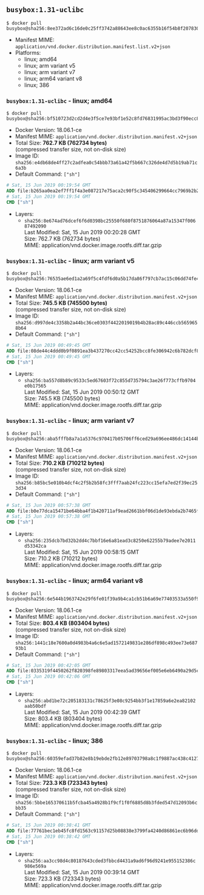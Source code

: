 ## `busybox:1.31-uclibc`

```console
$ docker pull busybox@sha256:8ee372ad6c16de0c25ff3742a88643ee8c0ac6355b16f54b8f207830659035e7
```

-	Manifest MIME: `application/vnd.docker.distribution.manifest.list.v2+json`
-	Platforms:
	-	linux; amd64
	-	linux; arm variant v5
	-	linux; arm variant v7
	-	linux; arm64 variant v8
	-	linux; 386

### `busybox:1.31-uclibc` - linux; amd64

```console
$ docker pull busybox@sha256:bf510723d2cd2d4e3f5ce7e93bf1e52c8fd76831995ac3bd3f90ecc866643aff
```

-	Docker Version: 18.06.1-ce
-	Manifest MIME: `application/vnd.docker.distribution.manifest.v2+json`
-	Total Size: **762.7 KB (762734 bytes)**  
	(compressed transfer size, not on-disk size)
-	Image ID: `sha256:e4db68de4ff27c2adfea0c54bbb73a61a42f5b667c326de4d7d5b19ab71c6a3b`
-	Default Command: `["sh"]`

```dockerfile
# Sat, 15 Jun 2019 00:19:54 GMT
ADD file:b265aa0ea2ef7ff1f4a3e087217e75aca2c90f5c345406299664cc7969b2b28e in / 
# Sat, 15 Jun 2019 00:19:54 GMT
CMD ["sh"]
```

-	Layers:
	-	`sha256:8e674ad76dcef6f6d0398bc25550f680f8751876064a87a15347f00687492090`  
		Last Modified: Sat, 15 Jun 2019 00:20:28 GMT  
		Size: 762.7 KB (762734 bytes)  
		MIME: application/vnd.docker.image.rootfs.diff.tar.gzip

### `busybox:1.31-uclibc` - linux; arm variant v5

```console
$ docker pull busybox@sha256:76535ae6ed1a2a69f5c4fdf6d0a5b17da86f797cb7ac15c06dd74fe44e454db2
```

-	Docker Version: 18.06.1-ce
-	Manifest MIME: `application/vnd.docker.distribution.manifest.v2+json`
-	Total Size: **745.5 KB (745500 bytes)**  
	(compressed transfer size, not on-disk size)
-	Image ID: `sha256:d997de4c3358b2a44bc36ce0303f4422019019b4b28ac89c446ccb5659658b64`
-	Default Command: `["sh"]`

```dockerfile
# Sat, 15 Jun 2019 00:49:45 GMT
ADD file:08de44c4ddd0b9f0891ea3b437270cc42cc54252bcc8fe306942c6b782dcf8e4 in / 
# Sat, 15 Jun 2019 00:49:45 GMT
CMD ["sh"]
```

-	Layers:
	-	`sha256:ba557d8b89c9533c5ed67603f72c855d735794c3ae26f773cffb9704e0b17565`  
		Last Modified: Sat, 15 Jun 2019 00:50:12 GMT  
		Size: 745.5 KB (745500 bytes)  
		MIME: application/vnd.docker.image.rootfs.diff.tar.gzip

### `busybox:1.31-uclibc` - linux; arm variant v7

```console
$ docker pull busybox@sha256:aba5fffb8a7a1a5376c970417b05706ff6ced29a696ee486dc14144b7221d9f1
```

-	Docker Version: 18.06.1-ce
-	Manifest MIME: `application/vnd.docker.distribution.manifest.v2+json`
-	Total Size: **710.2 KB (710212 bytes)**  
	(compressed transfer size, not on-disk size)
-	Image ID: `sha256:b85bc5e010b4dcf4c2f5b2b58fc3fff7aab24fc223cc15efa7ed2f39ec253d34`
-	Default Command: `["sh"]`

```dockerfile
# Sat, 15 Jun 2019 00:57:38 GMT
ADD file:b0e77dca15471be64bba4f1b420711af9ead2661bbf06d1de93ebda2b7465f80 in / 
# Sat, 15 Jun 2019 00:57:38 GMT
CMD ["sh"]
```

-	Layers:
	-	`sha256:235dcb7bd32b2dd4c7bbf16e6a81ead3c8250e62255b79adee7e2011d53342ca`  
		Last Modified: Sat, 15 Jun 2019 00:58:15 GMT  
		Size: 710.2 KB (710212 bytes)  
		MIME: application/vnd.docker.image.rootfs.diff.tar.gzip

### `busybox:1.31-uclibc` - linux; arm64 variant v8

```console
$ docker pull busybox@sha256:6e544b1963742e29f6fe01f39a9b4ca1cb51b6a69e77403533a550f9e5cf6a0c
```

-	Docker Version: 18.06.1-ce
-	Manifest MIME: `application/vnd.docker.distribution.manifest.v2+json`
-	Total Size: **803.4 KB (803404 bytes)**  
	(compressed transfer size, not on-disk size)
-	Image ID: `sha256:1441c18e7600a0d4983b4a6c6e5ad1572149831e286df898c493ee73e68793b1`
-	Default Command: `["sh"]`

```dockerfile
# Sat, 15 Jun 2019 00:42:05 GMT
ADD file:0335319f4450262f820398fe89803317eea5ad39656ef005e6eb6490a29d5c79 in / 
# Sat, 15 Jun 2019 00:42:06 GMT
CMD ["sh"]
```

-	Layers:
	-	`sha256:abd1be72c205183131c78625f3e08c9254bb3f1e17859a6e2ea82102aab50bdf`  
		Last Modified: Sat, 15 Jun 2019 00:42:39 GMT  
		Size: 803.4 KB (803404 bytes)  
		MIME: application/vnd.docker.image.rootfs.diff.tar.gzip

### `busybox:1.31-uclibc` - linux; 386

```console
$ docker pull busybox@sha256:60359efad37b82e8b19ebde2fb12e89703798a8c1f9887ac438c41279447c627
```

-	Docker Version: 18.06.1-ce
-	Manifest MIME: `application/vnd.docker.distribution.manifest.v2+json`
-	Total Size: **723.3 KB (723343 bytes)**  
	(compressed transfer size, not on-disk size)
-	Image ID: `sha256:5bbe165370611b5fcba45a4928b1f9cf1f0f6885d8b3fded547d12093b6cbb35`
-	Default Command: `["sh"]`

```dockerfile
# Sat, 15 Jun 2019 00:38:41 GMT
ADD file:77761bec1eb45fc8fd1563c91157d25b08838e3799fa4240d86861ec6b96ddb8 in / 
# Sat, 15 Jun 2019 00:38:42 GMT
CMD ["sh"]
```

-	Layers:
	-	`sha256:aa3cc98d4c80187643cded3fbbcd4431a9ad6f96d9241e955152386c986e569a`  
		Last Modified: Sat, 15 Jun 2019 00:39:14 GMT  
		Size: 723.3 KB (723343 bytes)  
		MIME: application/vnd.docker.image.rootfs.diff.tar.gzip
